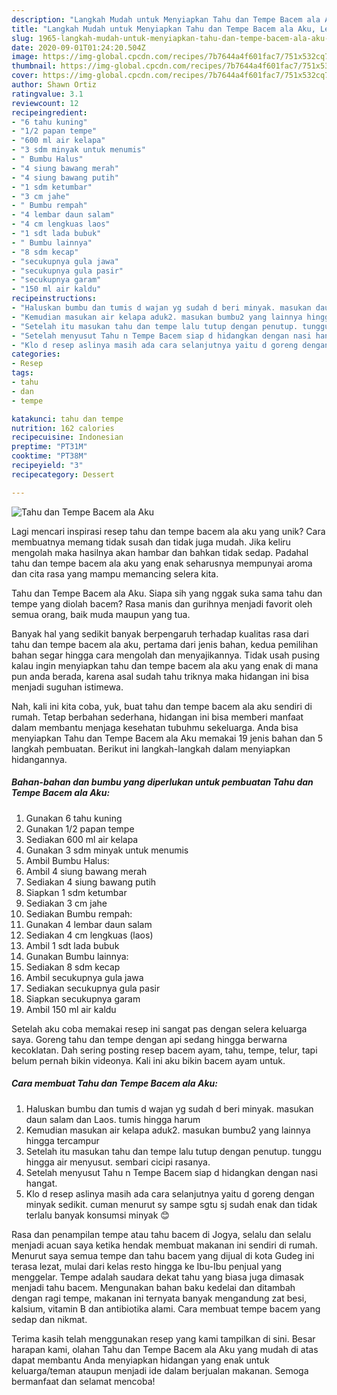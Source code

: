 ```yaml
---
description: "Langkah Mudah untuk Menyiapkan Tahu dan Tempe Bacem ala Aku, Lezat Sekali"
title: "Langkah Mudah untuk Menyiapkan Tahu dan Tempe Bacem ala Aku, Lezat Sekali"
slug: 1965-langkah-mudah-untuk-menyiapkan-tahu-dan-tempe-bacem-ala-aku-lezat-sekali
date: 2020-09-01T01:24:20.504Z
image: https://img-global.cpcdn.com/recipes/7b7644a4f601fac7/751x532cq70/tahu-dan-tempe-bacem-ala-aku-foto-resep-utama.jpg
thumbnail: https://img-global.cpcdn.com/recipes/7b7644a4f601fac7/751x532cq70/tahu-dan-tempe-bacem-ala-aku-foto-resep-utama.jpg
cover: https://img-global.cpcdn.com/recipes/7b7644a4f601fac7/751x532cq70/tahu-dan-tempe-bacem-ala-aku-foto-resep-utama.jpg
author: Shawn Ortiz
ratingvalue: 3.1
reviewcount: 12
recipeingredient:
- "6 tahu kuning"
- "1/2 papan tempe"
- "600 ml air kelapa"
- "3 sdm minyak untuk menumis"
- " Bumbu Halus"
- "4 siung bawang merah"
- "4 siung bawang putih"
- "1 sdm ketumbar"
- "3 cm jahe"
- " Bumbu rempah"
- "4 lembar daun salam"
- "4 cm lengkuas laos"
- "1 sdt lada bubuk"
- " Bumbu lainnya"
- "8 sdm kecap"
- "secukupnya gula jawa"
- "secukupnya gula pasir"
- "secukupnya garam"
- "150 ml air kaldu"
recipeinstructions:
- "Haluskan bumbu dan tumis d wajan yg sudah d beri minyak. masukan daun salam dan Laos. tumis hingga harum"
- "Kemudian masukan air kelapa aduk2. masukan bumbu2 yang lainnya hingga tercampur"
- "Setelah itu masukan tahu dan tempe lalu tutup dengan penutup. tunggu hingga air menyusut. sembari cicipi rasanya."
- "Setelah menyusut Tahu n Tempe Bacem siap d hidangkan dengan nasi hangat."
- "Klo d resep aslinya masih ada cara selanjutnya yaitu d goreng dengan minyak sedikit. cuman menurut sy sampe sgtu sj sudah enak dan tidak terlalu banyak konsumsi minyak 😊"
categories:
- Resep
tags:
- tahu
- dan
- tempe

katakunci: tahu dan tempe 
nutrition: 162 calories
recipecuisine: Indonesian
preptime: "PT31M"
cooktime: "PT38M"
recipeyield: "3"
recipecategory: Dessert

---
```



![Tahu dan Tempe Bacem ala Aku](https://img-global.cpcdn.com/recipes/7b7644a4f601fac7/751x532cq70/tahu-dan-tempe-bacem-ala-aku-foto-resep-utama.jpg)

Lagi mencari inspirasi resep tahu dan tempe bacem ala aku yang unik? Cara membuatnya memang tidak susah dan tidak juga mudah. Jika keliru mengolah maka hasilnya akan hambar dan bahkan tidak sedap. Padahal tahu dan tempe bacem ala aku yang enak seharusnya mempunyai aroma dan cita rasa yang mampu memancing selera kita.

Tahu dan Tempe Bacem ala Aku. Siapa sih yang nggak suka sama tahu dan tempe yang diolah bacem? Rasa manis dan gurihnya menjadi favorit oleh semua orang, baik muda maupun yang tua.

Banyak hal yang sedikit banyak berpengaruh terhadap kualitas rasa dari tahu dan tempe bacem ala aku, pertama dari jenis bahan, kedua pemilihan bahan segar hingga cara mengolah dan menyajikannya. Tidak usah pusing kalau ingin menyiapkan tahu dan tempe bacem ala aku yang enak di mana pun anda berada, karena asal sudah tahu triknya maka hidangan ini bisa menjadi suguhan istimewa.


Nah, kali ini kita coba, yuk, buat tahu dan tempe bacem ala aku sendiri di rumah. Tetap berbahan sederhana, hidangan ini bisa memberi manfaat dalam membantu menjaga kesehatan tubuhmu sekeluarga. Anda bisa menyiapkan Tahu dan Tempe Bacem ala Aku memakai 19 jenis bahan dan 5 langkah pembuatan. Berikut ini langkah-langkah dalam menyiapkan hidangannya.

<!--inarticleads1-->

##### Bahan-bahan dan bumbu yang diperlukan untuk pembuatan Tahu dan Tempe Bacem ala Aku:

1. Gunakan 6 tahu kuning
1. Gunakan 1/2 papan tempe
1. Sediakan 600 ml air kelapa
1. Gunakan 3 sdm minyak untuk menumis
1. Ambil  Bumbu Halus:
1. Ambil 4 siung bawang merah
1. Sediakan 4 siung bawang putih
1. Siapkan 1 sdm ketumbar
1. Sediakan 3 cm jahe
1. Sediakan  Bumbu rempah:
1. Gunakan 4 lembar daun salam
1. Sediakan 4 cm lengkuas (laos)
1. Ambil 1 sdt lada bubuk
1. Gunakan  Bumbu lainnya:
1. Sediakan 8 sdm kecap
1. Ambil secukupnya gula jawa
1. Sediakan secukupnya gula pasir
1. Siapkan secukupnya garam
1. Ambil 150 ml air kaldu


Setelah aku coba memakai resep ini sangat pas dengan selera keluarga saya. Goreng tahu dan tempe dengan api sedang hingga berwarna kecoklatan. Dah sering posting resep bacem ayam, tahu, tempe, telur, tapi belum pernah bikin videonya. Kali ini aku bikin bacem ayam untuk. 

<!--inarticleads2-->

##### Cara membuat Tahu dan Tempe Bacem ala Aku:

1. Haluskan bumbu dan tumis d wajan yg sudah d beri minyak. masukan daun salam dan Laos. tumis hingga harum
1. Kemudian masukan air kelapa aduk2. masukan bumbu2 yang lainnya hingga tercampur
1. Setelah itu masukan tahu dan tempe lalu tutup dengan penutup. tunggu hingga air menyusut. sembari cicipi rasanya.
1. Setelah menyusut Tahu n Tempe Bacem siap d hidangkan dengan nasi hangat.
1. Klo d resep aslinya masih ada cara selanjutnya yaitu d goreng dengan minyak sedikit. cuman menurut sy sampe sgtu sj sudah enak dan tidak terlalu banyak konsumsi minyak 😊


Rasa dan penampilan tempe atau tahu bacem di Jogya, selalu dan selalu menjadi acuan saya ketika hendak membuat makanan ini sendiri di rumah. Menurut saya semua tempe dan tahu bacem yang dijual di kota Gudeg ini terasa lezat, mulai dari kelas resto hingga ke Ibu-Ibu penjual yang menggelar. Tempe adalah saudara dekat tahu yang biasa juga dimasak menjadi tahu bacem. Mengunakan bahan baku kedelai dan ditambah dengan ragi tempe, makanan ini ternyata banyak mengandung zat besi, kalsium, vitamin B dan antibiotika alami. Cara membuat tempe bacem yang sedap dan nikmat. 

Terima kasih telah menggunakan resep yang kami tampilkan di sini. Besar harapan kami, olahan Tahu dan Tempe Bacem ala Aku yang mudah di atas dapat membantu Anda menyiapkan hidangan yang enak untuk keluarga/teman ataupun menjadi ide dalam berjualan makanan. Semoga bermanfaat dan selamat mencoba!
